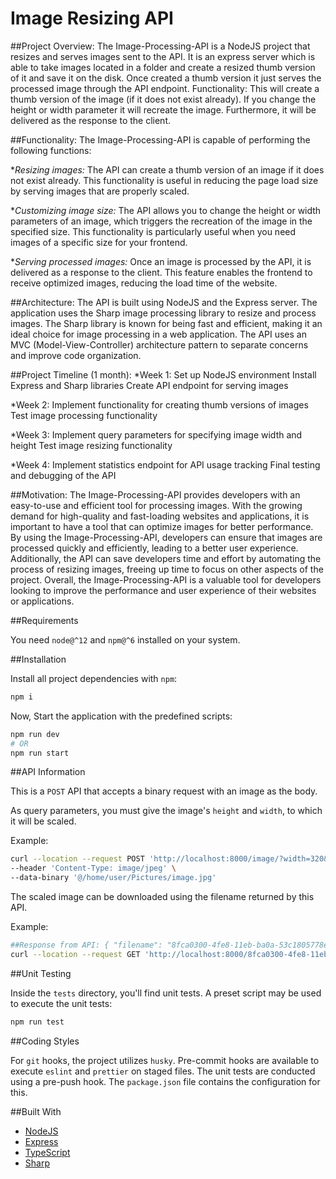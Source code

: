# Image Resizing API 

##Project Overview: The Image-Processing-API is a NodeJS project that resizes and serves images sent to the API. It is an express server which is able to take images located in a folder and create a resized thumb version of it and save it on the disk. Once created a thumb version it just serves the processed image through the API endpoint.
Functionality: This will create a thumb version of the image (if it does not exist already). If you change the height or width parameter it will recreate the image. Furthermore, it will be delivered as the response to the client.

##Functionality: The Image-Processing-API is capable of performing the following functions:

**Resizing images:* The API can create a thumb version of an image if it does not exist already. This functionality is useful in reducing the page load size by serving images that are properly scaled.

**Customizing image size:* The API allows you to change the height or width parameters of an image, which triggers the recreation of the image in the specified size. This functionality is particularly useful when you need images of a specific size for your frontend.

**Serving processed images:* Once an image is processed by the API, it is delivered as a response to the client. This feature enables the frontend to receive optimized images, reducing the load time of the website.


##Architecture: The API is built using NodeJS and the Express server. The application uses the Sharp image processing library to resize and process images. The Sharp library is known for being fast and efficient, making it an ideal choice for image processing in a web application. The API uses an MVC (Model-View-Controller) architecture pattern to separate concerns and improve code organization.

##Project Timeline (1 month): 
*Week 1:
Set up NodeJS environment
Install Express and Sharp libraries
Create API endpoint for serving images

*Week 2:
Implement functionality for creating thumb versions of images
Test image processing functionality


*Week 3:
Implement query parameters for specifying image width and height
Test image resizing functionality

*Week 4:
Implement statistics endpoint for API usage tracking
Final testing and debugging of the API

##Motivation: The Image-Processing-API provides developers with an easy-to-use and efficient tool for processing images. With the growing demand for high-quality and fast-loading websites and applications, it is important to have a tool that can optimize images for better performance. By using the Image-Processing-API, developers can ensure that images are processed quickly and efficiently, leading to a better user experience. Additionally, the API can save developers time and effort by automating the process of resizing images, freeing up time to focus on other aspects of the project. Overall, the Image-Processing-API is a valuable tool for developers looking to improve the performance and user experience of their websites or applications.


##Requirements

You need `node@^12` and `npm@^6` installed on your system.

##Installation

Install all project dependencies with `npm`:
```bash
npm i
```

Now, Start the application with the predefined scripts:

```bash
npm run dev
# OR
npm run start
```

##API Information

This is a `POST` API that accepts a binary request with an image as the body.

As query parameters, you must give the image's `height` and `width`, to which it will be scaled.

Example:
```bash
curl --location --request POST 'http://localhost:8000/image/?width=320&height=200' \
--header 'Content-Type: image/jpeg' \
--data-binary '@/home/user/Pictures/image.jpg'
```

The scaled image can be downloaded using the filename returned by this API.

Example:
```bash
##Response from API: { "filename": "8fca0300-4fe8-11eb-ba0a-53c1805778e7.jpg" }
curl --location --request GET 'http://localhost:8000/8fca0300-4fe8-11eb-ba0a-53c1805778e7.jpg'
```

##Unit Testing

Inside the `tests` directory, you'll find unit tests.
A preset script may be used to execute the unit tests:
```bash
npm run test
```

##Coding Styles

For `git` hooks, the project utilizes `husky`. Pre-commit hooks are available to execute `eslint` and `prettier` on staged files. The unit tests are conducted using a pre-push hook. The `package.json` file contains the configuration for this.

##Built With

* [NodeJS](https://nodejs.org/en/)
* [Express](https://expressjs.com/)
* [TypeScript](https://www.typescriptlang.org/) 
* [Sharp](https://sharp.pixelplumbing.com/) 
